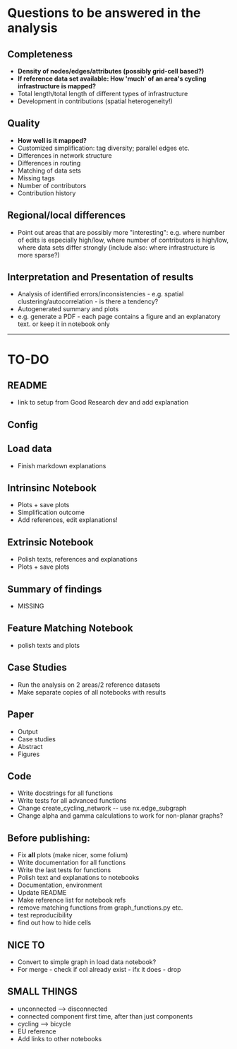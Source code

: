 # Questions to be answered in the analysis

## Completeness

- **Density of nodes/edges/attributes (possibly grid-cell based?)**
- **If reference data set available: How 'much' of an area's cycling infrastructure is mapped?**
- Total length/total length of different types of infrastructure
- Development in contributions (spatial heterogeneity!)

## Quality

- **How well is it mapped?**
- Customized simplification: tag diversity; parallel edges etc.
- Differences in network structure
- Differences in routing
- Matching of data sets
- Missing tags
- Number of contributors
- Contribution history

## Regional/local differences

- Point out areas that are possibly more "interesting": e.g. where number of edits is especially high/low, where number of contributors is high/low, where data sets differ strongly (include also: where infrastructure is more sparse?)

## Interpretation and Presentation of results

- Analysis of identified errors/inconsistencies - e.g. spatial clustering/autocorrelation - is there a tendency?
- Autogenerated summary and plots
- e.g. generate a PDF - each page contains a figure and an explanatory text. or keep it in notebook only

________________

# TO-DO

## README

- link to setup from Good Research dev and add explanation

## Config

## Load data

- Finish markdown explanations

## Intrinsinc Notebook

- Plots + save plots
- Simplification outcome
- Add references, edit explanations!

## Extrinsic Notebook

- Polish texts, references and explanations
- Plots + save plots

## Summary of findings

- MISSING

## Feature Matching Notebook

- polish texts and plots

## Case Studies

- Run the analysis on 2 areas/2 reference datasets
- Make separate copies of all notebooks with results

## Paper

- Output
- Case studies
- Abstract
- Figures

## Code

- Write docstrings for all functions
- Write tests for all advanced functions
- Change create_cycling_network -- use nx.edge_subgraph
- Change alpha and gamma calculations to work for non-planar graphs?

## Before publishing:

- Fix **all** plots (make nicer, some folium)
- Write documentation for all functions
- Write the last tests for functions
- Polish text and explanations to notebooks
- Documentation, environment
- Update README
- Make reference list for notebook refs
- remove matching functions from graph_functions.py etc.
- test reproducibility
- find out how to hide cells

## NICE TO

- Convert to simple graph in load data notebook?
- For merge - check if col already exist - ifx it does - drop

## SMALL THINGS

- unconnected --> disconnected
- connected component first time, after than just components
- cycling --> bicycle
- EU reference
- Add links to other notebooks
